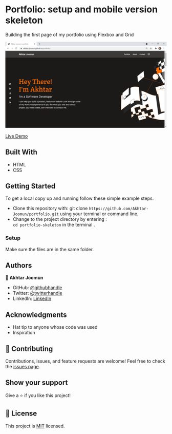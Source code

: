 # Portfolio: setup and mobile version skeleton
  Building the first page of my portfolio using Flexbox and Grid

![screenshot](./screenshot.png)

[Live Demo](https://akhtar-joomun.github.io/portfolio/)

## Built With
- HTML
- CSS

## Getting Started
To get a local copy up and running follow these simple example steps.

- Clone this repository with: git clone `https://github.com/Akhtar-Joomun/portfolio.git` using your terminal or command line.
- Change to the project directory by entering : <br>
  `cd portfolio-skeleton` in the terminal .

### Setup
Make sure the files are in the same folder.

## Authors

👤 **Akhtar Joomun**
- GitHub: [@githubhandle](https://github.com/Akhtar-Joomun)
- Twitter: [@twitterhandle](https://twitter.com/Akhtar54272024)
- LinkedIn: [LinkedIn](https://www.linkedin.com/in/akhtar-joomun-0b86021b8/)

## Acknowledgments
- Hat tip to anyone whose code was used
- Inspiration

## 🤝 Contributing
Contributions, issues, and feature requests are welcome!
Feel free to check the [issues page](https://github.com/Akhtar-Joomun/portfolio/issues/).

## Show your support
Give a ⭐️ if you like this project!

## :memo: License
This project is [MIT](https://choosealicense.com/licenses/mit/) licensed.
